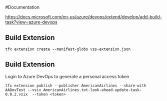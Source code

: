 #Documentation

https://docs.microsoft.com/en-us/azure/devops/extend/develop/add-build-task?view=azure-devops

## Build Extension

```
tfx extension create --manifest-globs vss-extension.json
```

## Build Extension

Login to Azure DevOps to generate a personal access token

```
tfx extension publish --publisher AmericanAirlines --share-with AADevTest --vsix AmericanAirlines.tot-look-ahead-update-task-0.0.2.vsix  --token <token>
```
